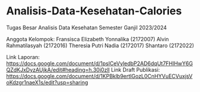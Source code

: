 # Analisis-Data-Kesehatan-Calories
Tugas Besar Analisis Data Kesehatan Semester Ganjil 2023/2024 

Anggota Kelompok:
Fransisca Elizabeth Yonnalika (2172007)
Alvin Rahmatilasyah (2172016)
Theresia Putri Nadia (2172017)
Shantaro (2172022)

Link Laporan: https://docs.google.com/document/d/1pslCeVyledbP2AD6dqUt7FHlHwY6GQZdKJxDyzAUjkA/edit#heading=h.30j0zll
Link Draft Publikasi: https://docs.google.com/document/d/1KPBklb9ertlGozL0CnHYVuECVuxjsVoKdzgr1naeX1s/edit?usp=sharing
